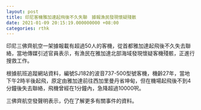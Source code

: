 ```yaml
---
layout: post
title: 印尼客機雅加達起飛後不久失聯　據報漁民發現懷疑殘骸
date: 2021-01-09 20:15:19.000000000 +08:00
categories: rthk
---
```


印尼三佛齊航空一架據報載有超過50人的客機，從首都雅加達起飛後不久失去聯絡，當地傳媒引述官員表示，有漁民在雅加達北部海域發現懷疑客機殘骸，正進行搜救工作。

根據航班追蹤網站資料，編號SJ182的波音737-500型號客機，機齡27年，當地下午2時半後起飛，原定由雅加達前往西加里曼丹省坤甸，但在機場起飛後不到4分鐘後失去聯絡，飛機曾經在1分鐘內，急降超過10000呎。

三佛齊航空發聲明表示，仍在了解更多有關事件的資料。
